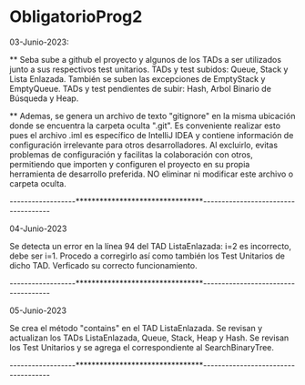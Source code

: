 # ObligatorioProg2

03-Junio-2023:   

** Seba sube a github el proyecto y algunos de los TADs a ser utilizados junto a sus respectivos test unitarios.
TADs y test subidos: Queue, Stack y Lista Enlazada. También se suben las excepciones de EmptyStack y EmptyQueue.
TADs y test pendientes de subir: Hash, Arbol Binario de Búsqueda y Heap.

** Ademas, se genera un archivo de texto "gitignore" en la misma ubicación donde se encuentra la carpeta oculta ".git".
Es conveniente realizar esto pues el archivo .iml es específico de IntelliJ IDEA y contiene información de configuración irrelevante para otros desarrolladores. Al excluirlo, evitas problemas de configuración y facilitas la colaboración con otros, permitiendo que importen y configuren el proyecto en su propia herramienta de desarrollo preferida.
NO eliminar ni modificar este archivo o carpeta oculta.

------------------********************************------------------------------------

04-Junio-2023

Se detecta un error en la línea 94 del TAD ListaEnlazada:  i=2  es incorrecto, debe ser i=1.
Procedo a corregirlo así como también los Test Unitarios de dicho TAD. Verficado su correcto funcionamiento.

------------------********************************------------------------------------

05-Junio-2023

Se crea el método "contains" en el TAD ListaEnlazada. Se revisan y actualizan los TADs ListaEnlazada, Queue, Stack, Heap y Hash.
Se revisan los Test Unitarios y se agrega el correspondiente al SearchBinaryTree.

------------------********************************------------------------------------
		 
